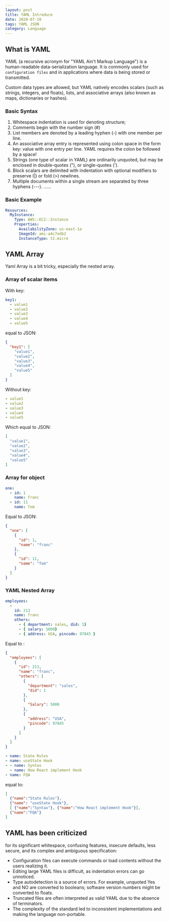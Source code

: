 ```yaml
---
layout: post
title: YAML Introduce
date: 2020-07-10
tags: YAML JSON
category: Language
---
```


## What is YAML

YAML (a recursive acronym for "YAML Ain't Markup Language") is a human-readable data-serialization language. It is commonly used for `configuration files` and in applications where data is being stored or transmitted.

Custom data types are allowed, but YAML natively encodes scalars (such as strings, integers, and floats), lists, and associative arrays (also known as maps, dictionaries or hashes). 

### Basic Syntax
1. Whitespace indentation is used for denoting structure;
2. Comments begin with the number sign (#)
3. List members are denoted by a leading hyphen (-) with one member per line.
4. An associative array entry is represented using colon space in the form key: value with one entry per line. YAML requires the colon be followed by a space!
5. Strings (one type of scalar in YAML) are ordinarily unquoted, but may be enclosed in double-quotes ("), or single-quotes (').
6. Block scalars are delimited with indentation with optional modifiers to preserve (|) or fold (>) newlines.
7. Multiple documents within a single stream are separated by three hyphens (---).
......

### Basic Example
```yaml
Resources:
  MyInstance:
    Type: AWS::EC2::Instance
    Properties:
      AvailabilityZone: us-east-1a
      ImageId: ami-a4c7edb2
      InstanceType: t2.micro
```

## YAML Array 

Yaml Array is a bit tricky, especially the nested array.

### Array of scalar items 

With key: 
```yaml
key1:
  - value1
  - value2
  - value3
  - value4
  - value5
```
equal to JSON:
```json
{
  "key1": [
    "value1",
    "value2",
    "value3",
    "value4",
    "value5"
  ]
}
```

Without key:
```yaml
- value1
- value2
- value3
- value4
- value5
```
Which equal to JSON:
```json
[
  "value1",
  "value2",
  "value3",
  "value4",
  "value5"
]
```

### Array for object
```yaml
one:
  - id: 1
    name: franc
  - id: 11
    name: Tom
```
Equal to JSON:
```json
{
  "one": [
    {
      "id": 1,
      "name": "franc"
    },
    {
      "id": 11,
      "name": "Tom"
    }
  ]
}
```

### YAML Nested Array
```yaml
employees:
  -
    id: 213
    name: franc
    others:
      - { department: sales, did: 1}
      - { salary: 5000}
      - { address: USA, pincode: 97845 }
```
Equal to :
```json
{
  "employees": [
    {
      "id": 213,
      "name": "franc",
      "others": [
        {
          "department": "sales",
          "did": 1
        },
        {
          "Salary": 5000
        },
        {
          "address": "USA",
          "pincode": 97845
        }
      ]
    }
  ]
}
```
```yaml
- name: State Rules
- name: useState Hook
- - name: Syntax
  - name: How React implement Hook
- name: FQA
```
equal to:
```json
[
  {"name":"State Rules"}, 
  {"name": "useState Hook"}, 
  [ {"name":"Syntax"}, {"name":"How React implement Hook"}],
  {"name":"FQA"}
]
```

## YAML has been criticized 
for its significant whitespace, confusing features, insecure defaults, less secure, and its complex and ambiguous specification:
- Configuration files can execute commands or load contents without the users realizing it.
- Editing large YAML files is difficult, as indentation errors can go unnoticed.
- Type autodetection is a source of errors. For example, unquoted Yes and NO are converted to booleans; software version numbers might be converted to floats.
- Truncated files are often interpreted as valid YAML due to the absence of terminators.
- The complexity of the standard led to inconsistent implementations and making the language non-portable.
